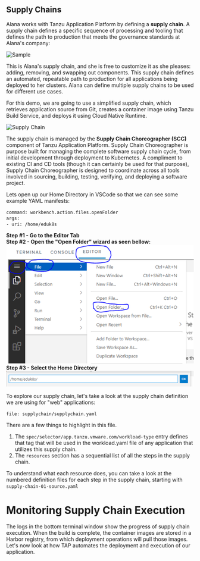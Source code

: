 ## Supply Chains

Alana works with Tanzu Application Platform by defining a **supply chain**. A supply chain defines a specific sequence of processing and tooling that defines the path to production that meets the governance standards at Alana's company:

![Sample](images/sample-supply-chain.png)

This is Alana's supply chain, and she is free to customize it as she pleases: adding, removing, and swapping out components. This supply chain defines an automated, repeatable path to production for all applications being deployed to her clusters. Alana can define multiple supply chains to be used for different use cases.

For this demo, we are going to use a simplified supply chain, which retrieves application source from Git, creates a container image using Tanzu Build Service, and deploys it using Cloud Native Runtime.

![Supply Chain](images/supply-chain.png)

The supply chain is managed by the **Supply Chain Choreographer (SCC)** component of Tanzu Application Platform. Supply Chain Choreographer is purpose built for managing the complete software supply chain cycle, from initial development through deployment to Kubernetes. A compliment to existing CI and CD tools (though it can certainly be used for that purpose), Supply Chain Choreographer is designed to coordinate across all tools involved in sourcing, building, testing, verifying, and deploying a software project.

Lets open up our Home Directory in VSCode so that we can see some example YAML manifests:  
```editor:execute-command
command: workbench.action.files.openFolder
args:
- uri: /home/eduk8s
```
**Step #1 - Go to the Editor Tab**  
**Step #2 - Open the \"Open Folder\" wizard as seen bellow:**  
![Supply Chain](images/Open-Folder-VSCode.png)  
**Step #3 - Select the Home Directory**  
![image](images/home-dir-open.png)  

To explore our supply chain, let's take a look at the supply chain definition we are using for "web" applications:
```editor:open-file
file: supplychain/supplychain.yaml
```
There are a few things to highlight in this file.

1. The ```spec/selector/app.tanzu.vmware.com/workload-type``` entry defines that tag that will be used in the workload.yaml file of any application that utilizes this supply chain.
2. The ```resources``` section has a sequential list of all the steps in the supply chain.

To understand what each resource does, you can take a look at the numbered definition files for each step in the supply chain, starting with ```supply-chain-01-source.yaml```

# Monitoring Supply Chain Execution

The logs in the bottom terminal window show the progress of supply chain execution. When the build is complete, the container images are stored in a Harbor registry, from which deployment operations will pull those images. Let's now look at how TAP automates the deployment and execution of our application.
